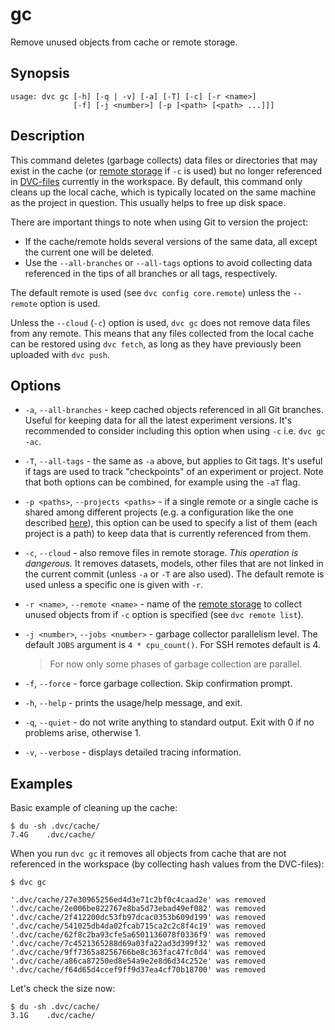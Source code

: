 # gc

Remove unused objects from <abbr>cache</abbr> or remote storage.

## Synopsis

```usage
usage: dvc gc [-h] [-q | -v] [-a] [-T] [-c] [-r <name>]
              [-f] [-j <number>] [-p [<path> [<path> ...]]]
```

## Description

This command deletes (garbage collects) data files or directories that may exist
in the cache (or [remote storage](/doc/command-reference/remote#description) if
`-c` is used) but no longer referenced in
[DVC-files](/doc/user-guide/dvc-file-format) currently in the
<abbr>workspace</abbr>. By default, this command only cleans up the local cache,
which is typically located on the same machine as the project in question. This
usually helps to free up disk space.

There are important things to note when using Git to version the
<abbr>project</abbr>:

- If the cache/remote holds several versions of the same data, all except the
  current one will be deleted.
- Use the `--all-branches` or `--all-tags` options to avoid collecting data
  referenced in the tips of all branches or all tags, respectively.

The default remote is used (see `dvc config core.remote`) unless the `--remote`
option is used.

Unless the `--cloud` (`-c`) option is used, `dvc gc` does not remove data files
from any remote. This means that any files collected from the local cache can be
restored using `dvc fetch`, as long as they have previously been uploaded with
`dvc push`.

## Options

- `-a`, `--all-branches` - keep cached objects referenced in all Git branches.
  Useful for keeping data for all the latest experiment versions. It's
  recommended to consider including this option when using `-c` i.e.
  `dvc gc -ac`.

- `-T`, `--all-tags` - the same as `-a` above, but applies to Git tags. It's
  useful if tags are used to track "checkpoints" of an experiment or project.
  Note that both options can be combined, for example using the `-aT` flag.

- `-p <paths>`, `--projects <paths>` - if a single remote or a single cache is
  shared among different projects (e.g. a configuration like the one described
  [here](/doc/use-cases/shared-development-server)), this option can be used to
  specify a list of them (each project is a path) to keep data that is currently
  referenced from them.

- `-c`, `--cloud` - also remove files in remote storage. _This operation is
  dangerous._ It removes datasets, models, other files that are not linked in
  the current commit (unless `-a` or `-T` are also used). The default remote is
  used unless a specific one is given with `-r`.

- `-r <name>`, `--remote <name>` - name of the
  [remote storage](/doc/command-reference/remote) to collect unused objects from
  if `-c` option is specified (see `dvc remote list`).

- `-j <number>`, `--jobs <number>` - garbage collector parallelism level. The
  default `JOBS` argument is `4 * cpu_count()`. For SSH remotes default is 4.

  > For now only some phases of garbage collection are parallel.

- `-f`, `--force` - force garbage collection. Skip confirmation prompt.

- `-h`, `--help` - prints the usage/help message, and exit.

- `-q`, `--quiet` - do not write anything to standard output. Exit with 0 if no
  problems arise, otherwise 1.

- `-v`, `--verbose` - displays detailed tracing information.

## Examples

Basic example of cleaning up the <abbr>cache</abbr>:

```dvc
$ du -sh .dvc/cache/
7.4G    .dvc/cache/
```

When you run `dvc gc` it removes all objects from cache that are not referenced
in the <abbr>workspace</abbr> (by collecting hash values from the DVC-files):

```dvc
$ dvc gc

'.dvc/cache/27e30965256ed4d3e71c2bf0c4caad2e' was removed
'.dvc/cache/2e006be822767e8ba5d73ebad49ef082' was removed
'.dvc/cache/2f412200dc53fb97dcac0353b609d199' was removed
'.dvc/cache/541025db4da02fcab715ca2c2c8f4c19' was removed
'.dvc/cache/62f8c2ba93cfe5a6501136078f0336f9' was removed
'.dvc/cache/7c4521365288d69a03fa22ad3d399f32' was removed
'.dvc/cache/9ff7365a8256766be8c363fac47fc0d4' was removed
'.dvc/cache/a86ca87250ed8e54a9e2e8d6d34c252e' was removed
'.dvc/cache/f64d65d4ccef9ff9d37ea4cf70b18700' was removed
```

Let's check the size now:

```dvc
$ du -sh .dvc/cache/
3.1G    .dvc/cache/
```
